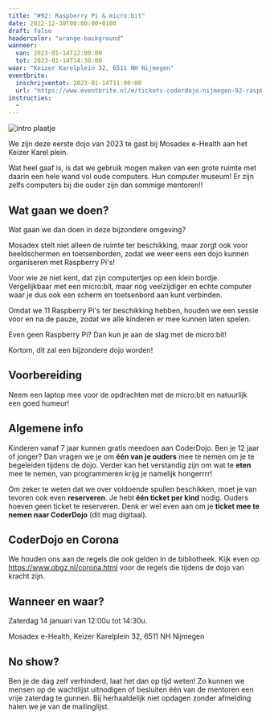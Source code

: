 ```yaml
---
title: "#92: Raspberry Pi & micro:bit"
date: 2022-12-30T00:00:00+0100
draft: false
headercolor: "orange-background"
wanneer: 
  van: 2023-01-14T12:00:00
  tot: 2023-01-14T14:30:00
waar: "Keizer Karelplein 32, 6511 NH Nijmegen"
eventbrite:
  inschrijventot: 2023-01-14T11:00:00
  url: "https://www.eventbrite.nl/e/tickets-coderdojo-nijmegen-92-raspberry-pi-microbit-500781339467"
instructies:
  - 
---
```


![intro plaatje](https://img.evbuc.com/https%3A%2F%2Fcdn.evbuc.com%2Fimages%2F415813589%2F187233351803%2F1%2Foriginal.20221230-141918?h=200&w=450&auto=format%2Ccompress&q=75&sharp=10&rect=0%2C0%2C2160%2C1080&s=37092edf51d5a4124d5977c8442aa326)



We zijn deze eerste dojo van 2023 te gast bij Mosadex e-Health aan het Keizer Karel plein.

<!--more-->



Wat heel gaaf is, is dat we gebruik mogen maken van een grote ruimte met daarin een hele wand vol oude computers. Hun computer museum! Er zijn zelfs computers bij die ouder zijn dan sommige mentoren!!<h2>Wat gaan we doen?</h2>

Wat gaan we dan doen in deze bijzondere omgeving?

Mosadex stelt niet alleen de ruimte ter beschikking, maar zorgt ook voor beeldschermen en toetsenborden, zodat we weer eens een dojo kunnen organiseren met Raspberry Pi's!

Voor wie ze niet kent, dat zijn computertjes op een klein bordje. Vergelijkbaar met een micro:bit, maar nóg veelzijdiger en echte computer waar je dus ook een scherm en toetsenbord aan kunt verbinden.

Omdat we 11 Raspberry Pi's ter beschikking hebben, houden we een sessie voor en na de pauze, zodat we alle kinderen er mee kunnen laten spelen.

Even geen Raspberry Pi? Dan kun je aan de slag met de micro:bit!

Kortom, dit zal een bijzondere dojo worden!<h2>Voorbereiding</h2>

Neem een laptop mee voor de opdrachten met de micro:bit en natuurlijk een goed humeur!<h2>Algemene info</h2>

Kinderen vanaf 7 jaar kunnen gratis meedoen aan CoderDojo. Ben je 12 jaar of jonger? Dan vragen we je om <strong>één van je ouders</strong> mee te nemen om je te begeleiden tijdens de dojo. Verder kan het verstandig zijn om wat te <strong>eten</strong> mee te nemen, van programmeren krijg je namelijk hongerrrr!

Om zeker te weten dat we over voldoende spullen beschikken, moet je van tevoren ook even <strong>reserveren</strong>. Je hebt<strong> één ticket per kind</strong> nodig. Ouders hoeven geen ticket te reserveren. Denk er wel even aan om je <strong>ticket mee te nemen naar CoderDojo</strong> (dit mag digitaal).<h2>CoderDojo en Corona</h2>

We houden ons aan de regels die ook gelden in de bibliotheek. Kijk even op <a href="https://www.obgz.nl/corona.html" target="_blank" rel="nofollow noopener noreferrer">https://www.obgz.nl/corona.html</a> voor de regels die tijdens de dojo van kracht zijn.<h2>Wanneer en waar?</h2>

Zaterdag 14 januari van 12:00u tot 14:30u. 

Mosadex e-Health, Keizer Karelplein 32, 6511 NH Nijmegen<h2>No show?</h2>

Ben je de dag zelf verhinderd, laat het dan op tijd weten! Zo kunnen we mensen op de wachtlijst uitnodigen of besluiten één van de mentoren een vrije zaterdag te gunnen. Bij herhaaldelijk niet opdagen zonder afmelding halen we je van de mailinglijst.